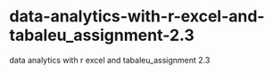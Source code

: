 # data-analytics-with-r-excel-and-tabaleu_assignment-2.3
data analytics with r excel and tabaleu_assignment 2.3
